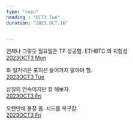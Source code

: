 ```yaml
---
type: "coin"
heading : "OCT3 Tue"
duration: "2023.OCT.16"


---
```

 



언제나 그렇듯 월요일은 TP 성공함. ETHBTC 의 위험성            
[2023OCT3 Mon](/todo/images/Document2023OCT3-Mon.pdf)


화 일저녁은 포지션 들어가지 말아야 함.               
[2023OCT3 Tue](/todo/images/Document2023OCT3-Tue.pdf)



삽질의 연속이지만 잘 해보자.                    
[2023OCT3 Fri](/todo/images/Document2023OCT3-Fri.pdf)


오랜만에 불장 옴. 시드를 복구함.                        
[2023OCT3 Fri](/todo/images/Document2023OCT3-Sat.pdf)

